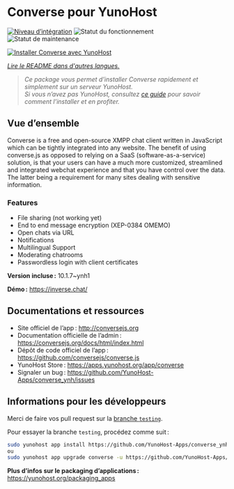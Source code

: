 <!--
Nota bene : ce README est automatiquement généré par <https://github.com/YunoHost/apps/tree/master/tools/readme_generator>
Il NE doit PAS être modifié à la main.
-->

# Converse pour YunoHost

[![Niveau d’intégration](https://dash.yunohost.org/integration/converse.svg)](https://dash.yunohost.org/appci/app/converse) ![Statut du fonctionnement](https://ci-apps.yunohost.org/ci/badges/converse.status.svg) ![Statut de maintenance](https://ci-apps.yunohost.org/ci/badges/converse.maintain.svg)

[![Installer Converse avec YunoHost](https://install-app.yunohost.org/install-with-yunohost.svg)](https://install-app.yunohost.org/?app=converse)

*[Lire le README dans d'autres langues.](./ALL_README.md)*

> *Ce package vous permet d’installer Converse rapidement et simplement sur un serveur YunoHost.*  
> *Si vous n’avez pas YunoHost, consultez [ce guide](https://yunohost.org/install) pour savoir comment l’installer et en profiter.*

## Vue d’ensemble

Converse is a free and open-source XMPP chat client written in JavaScript which can be tightly integrated into any website.
The benefit of using converse.js as opposed to relying on a SaaS (software-as-a-service) solution, is that your users can have a much more customized, streamlined and integrated webchat experience and that you have control over the data. The latter being a requirement for many sites dealing with sensitive information.

### Features

- File sharing (not working yet) 
- End to end message encryption (XEP-0384 OMEMO)
- Open chats via URL
- Notifications
- Multilingual Support
- Moderating chatrooms
- Passwordless login with client certificates


**Version incluse :** 10.1.7~ynh1

**Démo :** <https://inverse.chat/>
## Documentations et ressources

- Site officiel de l’app : <http://conversejs.org>
- Documentation officielle de l’admin : <https://conversejs.org/docs/html/index.html>
- Dépôt de code officiel de l’app : <https://github.com/conversejs/converse.js>
- YunoHost Store : <https://apps.yunohost.org/app/converse>
- Signaler un bug : <https://github.com/YunoHost-Apps/converse_ynh/issues>

## Informations pour les développeurs

Merci de faire vos pull request sur la [branche `testing`](https://github.com/YunoHost-Apps/converse_ynh/tree/testing).

Pour essayer la branche `testing`, procédez comme suit :

```bash
sudo yunohost app install https://github.com/YunoHost-Apps/converse_ynh/tree/testing --debug
ou
sudo yunohost app upgrade converse -u https://github.com/YunoHost-Apps/converse_ynh/tree/testing --debug
```

**Plus d’infos sur le packaging d’applications :** <https://yunohost.org/packaging_apps>

